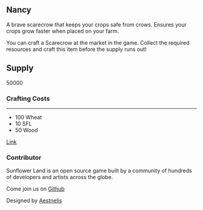 ## Nancy

A brave scarecrow that keeps your crops safe from crows. Ensures your crops grow faster when placed on your farm.

You can craft a Scarecrow at the market in the game. Collect the required resources and craft this item before the supply runs out!

## Supply

50000

### Crafting Costs

---

- 100 Wheat
- 10 SFL
- 50 Wood

[Link](https://docs.sunflower-land.com/crafting-guide)

### Contributor

Sunflower Land is an open source game built by a community of hundreds of developers and artists across the globe.

Come join us on [Github](https://github.com/sunflower-land/sunflower-land)

Designed by [Aestnelis](https://twitter.com/containsapathy)
